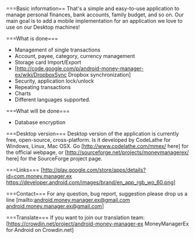 ===Basic information==
That's a simple and easy-to-use application to manage personal finances, bank accounts, family budget, and so on. Our main goal is to add a mobile implementation for an application we love to use on our Desktop machines!

===What is done===
  * Management of single transactions
  * Account, payee, category, currency management
  * Storage card Import/Export
  * [http://code.google.com/p/android-money-manager-ex/wiki/DropboxSync Dropbox synchronization]
  * Security, application lock/unlock
  * Repeating transactions
  * Charts
  * Different languages ​​supported. 

===What will be done===
  * Database encryption

===Desktop version===
Desktop version of the application is currently free, open-source, cross-platform. Is it developed by CodeLathe for Windows, Linux, Mac OSX. Go [http://www.codelathe.com/mmex/ here] for the official webpage, or [http://sourceforge.net/projects/moneymanagerex/ here] for the SourceForge project page.

===Links===
[http://play.google.com/store/apps/details?id=com.money.manager.ex https://developer.android.com/images/brand/en_app_rgb_wo_60.png]

===Contact===
For any question, bug report, suggestion please drop us a line [mailto:android.money.manager.ex@gmail.com android.money.manager.ex@gmail.com]

===Translate===
If you want to join our translation team: [https://crowdin.net/project/android-money-manager-ex MoneyManagerEx for Android on Crowdin.net]